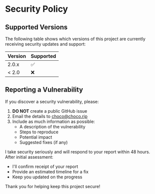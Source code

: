 # Security Policy

## Supported Versions

The following table shows which versions of this project are currently receiving security updates and support:

| Version | Supported          |
| ------- | ------------------ |
| 2.0.x   | :white_check_mark: |
| < 2.0   | :x:               |

## Reporting a Vulnerability

If you discover a security vulnerability, please:

1. **DO NOT** create a public GitHub issue
2. Email the details to [choco@choco.rip](mailto:choco@choco.rip)
3. Include as much information as possible:
   - A description of the vulnerability
   - Steps to reproduce
   - Potential impact
   - Suggested fixes (if any)

I take security seriously and will respond to your report within 48 hours. After initial assessment:

- I'll confirm receipt of your report
- Provide an estimated timeline for a fix
- Keep you updated on the progress

Thank you for helping keep this project secure!

